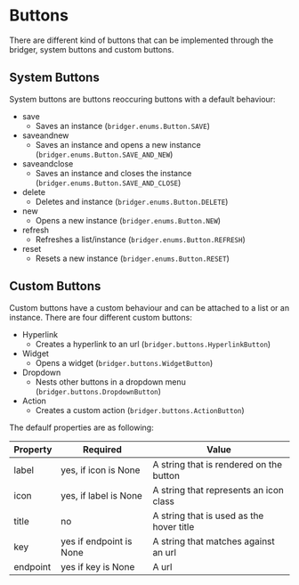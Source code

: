 # Buttons

There are different kind of buttons that can be implemented through the bridger, system buttons and custom buttons.

## System Buttons

System buttons are buttons reoccuring buttons with a default behaviour:

* save
    * Saves an instance (`bridger.enums.Button.SAVE`)
* saveandnew
    * Saves an instance and opens a new instance (`bridger.enums.Button.SAVE_AND_NEW`)
* saveandclose
    * Saves an instance and closes the instance (`bridger.enums.Button.SAVE_AND_CLOSE`)
* delete
    * Deletes and instance (`bridger.enums.Button.DELETE`)
* new
    * Opens a new instance (`bridger.enums.Button.NEW`)
* refresh
    * Refreshes a list/instance (`bridger.enums.Button.REFRESH`)
* reset
    * Resets a new instance (`bridger.enums.Button.RESET`)

## Custom Buttons

Custom buttons have a custom behaviour and can be attached to a list or an instance. There are four different custom buttons:

* Hyperlink
    * Creates a hyperlink to an url (`bridger.buttons.HyperlinkButton`)
* Widget
    * Opens a widget (`bridger.buttons.WidgetButton`)
* Dropdown
    * Nests other buttons in a dropdown menu (`bridger.buttons.DropdownButton`)
* Action
    * Creates a custom action (`bridger.buttons.ActionButton`)

The defaulf properties are as following:

| Property | Required                | Value                                    |
|----------|-------------------------|------------------------------------------|
| label    | yes, if icon is None    | A string that is rendered on the button  |
| icon     | yes, if label is None   | A string that represents an icon class   |
| title    | no                      | A string that is used as the hover title |
| key      | yes if endpoint is None | A string that matches against an url     |
| endpoint | yes if key is None      | A url                                    |



